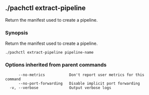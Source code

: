 ## ./pachctl extract-pipeline

Return the manifest used to create a pipeline.

### Synopsis


Return the manifest used to create a pipeline.

```
./pachctl extract-pipeline pipeline-name
```

### Options inherited from parent commands

```
      --no-metrics           Don't report user metrics for this command
      --no-port-forwarding   Disable implicit port forwarding
  -v, --verbose              Output verbose logs
```

